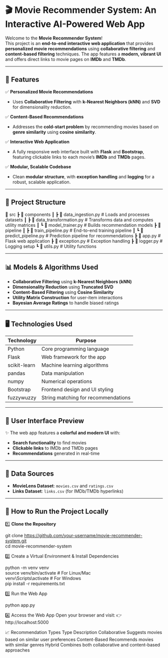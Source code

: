 # 🎬 Movie Recommender System: An Interactive AI-Powered Web App  

Welcome to the **Movie Recommender System**!  
This project is an **end-to-end interactive web application** that provides **personalized movie recommendations** using **collaborative filtering** and **content-based filtering** techniques. The app features a **modern, vibrant UI** and offers direct links to movie pages on **IMDb** and **TMDb**.

---

## 🚀 Features  
✅ **Personalized Movie Recommendations**  
- Uses **Collaborative Filtering** with **k-Nearest Neighbors (kNN)** and **SVD** for dimensionality reduction.  

✅ **Content-Based Recommendations**  
- Addresses the **cold-start problem** by recommending movies based on **genre similarity** using **cosine similarity**.  

✅ **Interactive Web Application**  
- A fully responsive web interface built with **Flask** and **Bootstrap**, featuring clickable links to each movie’s **IMDb** and **TMDb** pages.  

✅ **Modular, Scalable Codebase**  
- Clean **modular structure**, with **exception handling** and **logging** for a robust, scalable application.

---

## 🧱 Project Structure 
📂 src
┣ 📂 components
┃ ┣ 📄 data_ingestion.py # Loads and processes datasets
┃ ┣ 📄 data_transformation.py # Transforms data and computes utility matrices
┃ ┗ 📄 model_trainer.py # Builds recommendation models
┣ 📂 pipeline
┃ ┣ 📄 train_pipeline.py # End-to-end training pipeline
┃ ┗ 📄 predict_pipeline.py # Prediction pipeline for recommendations
┣ 📄 app.py # Flask web application
┣ 📄 exception.py # Exception handling
┣ 📄 logger.py # Logging setup
┗ 📄 utils.py # Utility functions


---

## 📊 Models & Algorithms Used  
- **Collaborative Filtering** using **k-Nearest Neighbors (kNN)**  
- **Dimensionality Reduction** using **Truncated SVD**  
- **Content-Based Filtering** using **Cosine Similarity**  
- **Utility Matrix Construction** for user-item interactions  
- **Bayesian Average Ratings** to handle biased ratings  

---

## 🖥️ Technologies Used  
| **Technology** | **Purpose**                      |
|----------------|----------------------------------|
| Python         | Core programming language        |
| Flask          | Web framework for the app        |
| scikit-learn   | Machine learning algorithms      |
| pandas         | Data manipulation                |
| numpy          | Numerical operations             |
| Bootstrap      | Frontend design and UI styling   |
| fuzzywuzzy     | String matching for recommendations |

---

## 🎨 User Interface Preview  
✨ The web app features a **colorful and modern UI** with:  
- **Search functionality** to find movies  
- **Clickable links** to IMDb and TMDb pages  
- **Recommendations** generated in real-time  

---

## 📂 Data Sources  
- **MovieLens Dataset**: `movies.csv` and `ratings.csv`  
- **Links Dataset**: `links.csv` (for IMDb/TMDb hyperlinks)  

---

## 🔧 How to Run the Project Locally  

1️⃣ **Clone the Repository**  

git clone https://github.com/your-username/movie-recommender-system.git  
cd movie-recommender-system  

2️⃣ Create a Virtual Environment & Install Dependencies

python -m venv venv  
source venv/bin/activate   # For Linux/Mac  
venv\Scripts\activate      # For Windows  
pip install -r requirements.txt  

3️⃣ Run the Web App

python app.py  

4️⃣ Access the Web App
Open your browser and visit:
👉 http://localhost:5000

📈 Recommendation Types
Type	Description
Collaborative	Suggests movies based on similar user preferences
Content-Based	Recommends movies with similar genres
Hybrid	Combines both collaborative and content-based approaches


